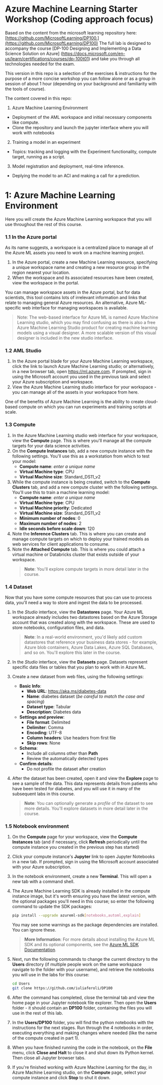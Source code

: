 # Azure Machine Learning Starter Workshop (Coding approach focus)

Based on the content from the microsoft learning repository here: [https://github.com/MicrosoftLearning/DP100.](https://github.com/MicrosoftLearning/DP100)
The full lab is designed to accompany the course [DP-100 Designing and Implementing a Data Science Solution on Azure] (https://docs.microsoft.com/en-us/learn/certifications/courses/dp-100t01) and take you through all technologies needed for the exam. 

This version in this repo is a selection of the exercises & instructions for the purpose of a more concise workshop you can follow alone or as a group in session of about 1 hour (depending on your background and familiarity with the tools of course). 

The content covered in this repo:
1. Azure Machine Learning Environment
* Deployment of the AML workspace and initial necessary components like compute. 
* Clone the repository and launch the jupyter interface where you will work with notebooks
2. Training a model in an experiment
* Topics: tracking and logging with the Experiment functionality, compute target, running as a script.
3. Model registration and deployment, real-time inference. 
* Deplying the model to an ACI and making a call for a prediction. 


# 1: Azure Machine Learning Environment
Here you will create the Azure Machine Learning workspace that you will use throughout the rest of this course.

### 1.1 In the Azure portal
As its name suggests, a workspace is a centralized place to manage all of the Azure ML assets you need to work on a machine learning project.
1. In the Azure portal, create a new Machine Learning resource, specifying a unique workspace name and creating a new resource group in the region nearest your location.
2. When the workspace and its associated resources have been created, view the workspace in the portal.

You can manage workspace assets in the Azure portal, but for data scientists, this tool contains lots of irrelevant information and links that relate to managing general Azure resources. An alternative, Azure ML-specific web interface for managing workspaces is available.

> Note: The web-based interface for Azure ML is named Azure Machine Learning studio, which you may find confusing as there is also a free Azure Machine Learning Studio product for creating machine learning models using a visual designer. A more scalable version of this visual designer is included in the new studio interface.

### 1.2 AML Studio
1. In the Azure portal blade for your Azure Machine Learning workspace, click the link to launch Azure Machine Learning studio; or alternatively, in a new browser tab, open https://ml.azure.com. If prompted, sign in using the Microsoft account you used in the previous task and select your Azure subscription and workspace.
3. View the Azure Machine Learning studio interface for your workspace - you can manage all of the assets in your workspace from here.

One of the benefits of Azure Machine Learning is the ability to create cloud-based compute on which you can run experiments and training scripts at scale.

### 1.3 Compute
1. In the Azure Machine Learning studio web interface for your workspace, view the **Compute** page. This is where you'll manage all the compute targets for your data science activities.
2. On the **Compute Instances** tab, add a new compute instance with the following settings. You'll use this as a workstation from which to test your model:
    - **Compute name**: *enter a unique name*
    - **Virtual Machine type**: CPU
    - **Virtual Machine size**: Standard_DS11_v2
3. While the compute instance is being created, switch to the **Compute Clusters** tab, and add a new compute cluster with the following settings. You'll use this to train a machine learning model:
    - **Compute name**: *enter a unique name*
    - **Virtual Machine type**: CPU
    - **Virtual Machine priority**: Dedicated
    - **Virtual Machine size**: Standard_DS11_v2
    - **Minimum number of nodes**: 0
    - **Maximum number of nodes**: 2
    - **Idle seconds before scale down**: 120
4. Note the **Inference Clusters** tab. This is where you can create and manage compute targets on which to deploy your trained models as web services for client applications to consume.
5. Note the **Attached Compute** tab. This is where you could attach a virtual machine or Databricks cluster that exists outside of your workspace.
    > **Note**: You'll explore compute targets in more detail later in the course.
    
### 1.4 Dataset

Now that you have some compute resources that you can use to process data, you'll need a way to store and ingest the data to be processed.

1. In the *Studio* interface, view the **Datastores** page. Your Azure ML workspace already includes two datastores based on the Azure Storage account that was created along with the workspace. These are used to store notebooks, configuration files, and data.

   > **Note**: In a real-world environment, you'd likely add custom datastores that reference your business data stores - for example, Azure blob containers, Azure Data Lakes, Azure SQL Databases, and so on. You'll explore this later in the course.

2. In the *Studio* interface, view the **Datasets** page. Datasets represent specific data files or tables that you plan to work with in Azure ML.
3. Create a new dataset from web files, using the following settings:
    * **Basic Info**:
        * **Web URL**: https://aka.ms/diabetes-data
        * **Name**: diabetes dataset (*be careful to match the case and spacing*)
        * **Dataset type**: Tabular
        * **Description**: Diabetes data
    * **Settings and preview**:
        * **File format**: Delimited
        * **Delimiter**: Comma
        * **Encoding**: UTF-8
        * **Column headers**: Use headers from first file
        * **Skip rows**: None
    * **Schema**:
        * Include all columns other than **Path**
        * Review the automatically detected types
    * **Confirm details**:
        * Do not profile the dataset after creation
4. After the dataset has been created, open it and view the **Explore** page to see a sample of the data. This data represents details from patients who have been tested for diabetes, and you will use it in many of the subsequent labs in this course.

    > **Note**: You can optionally generate a *profile* of the dataset to see more details. You'll explore datasets in more detail later in the course.
    
### 1.5 Notebook environment

1. On the **Compute** page for your workspace, view the **Compute Instances** tab (and if necessary, click **Refresh** periodically until the compute instance you created in the previous step has started)
2. Click your compute instance's **Jupyter** link to open Jupyter Notebooks in a new tab. If prompted, sign in using the Microsoft account associated with your Azure subscription.
3. In the notebook environment, create a new **Terminal**. This will open a new tab with a command shell.
4. The Azure Machine Learning SDK is already installed in the compute instance image, but it's worth ensuring you have the latest version, with the optional packages you'll need in this course; so enter the following command to update the SDK packages:

    ```bash
    pip install --upgrade azureml-sdk[notebooks,automl,explain]
    ```

    You may see some warnings as the package dependencies are installed. You can ignore these.

    > **More Information**: For more details about installing the Azure ML SDK and its optional components, see the [Azure ML SDK Documentation](https://docs.microsoft.com/python/api/overview/azure/ml/install?view=azure-ml-py).

5. Next, run the following commands to change the current directory to the **Users** directory (if multiple people work on the same workspace navigate to the folder with your username), and retrieve the notebooks you will use in the labs for this course:

    ```bash
    cd Users
    git clone https://github.com/iuliaferoli/DP100
    ```

6. After the command has completed, close the terminal tab and view the home page in your Jupyter notebook file explorer. Then open the **Users** folder - it should contain an **DP100** folder, containing the files you will use in the rest of this lab.
7. In the **Users/DP100** folder, you will find the python notebooks with the instructions for the next stages. Run through the 4 notebooks in order, executing everything and making changes where needed (like the name of the compute created in part 1).
8. When you have finished running the code in the notebook, on the **File** menu, click **Close and Halt** to close it and shut down its Python kernel. Then close all Jupyter browser tabs.
9. If you're finished working with Azure Machine Learning for the day, in Azure Machine Learning studio, on the **Compute** page, select your compute instance and click **Stop** to shut it down. 
